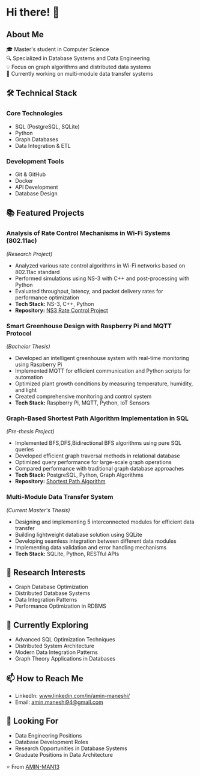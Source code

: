 

# Hi there! 👋 
## About Me
🎓 Master's student in Computer Science  
🔍 Specialized in Database Systems and Data Engineering  
💡 Focus on graph algorithms and distributed data systems  
🎯 Currently working on multi-module data transfer systems

## 🛠 Technical Stack
### Core Technologies
- SQL (PostgreSQL, SQLite)
- Python
- Graph Databases
- Data Integration & ETL
### Development Tools
- Git & GitHub
- Docker
- API Development
- Database Design

## 📚 Featured Projects
### Analysis of Rate Control Mechanisms in Wi-Fi Systems (802.11ac)
*(Research Project)*
- Analyzed various rate control algorithms in Wi-Fi networks based on 802.11ac standard
- Performed simulations using NS-3 with C++ and post-processing with Python
- Evaluated throughput, latency, and packet delivery rates for performance optimization
- **Tech Stack:** NS-3, C++, Python
- **Repository:** [NS3 Rate Control Project](https://github.com/AMIN-MAN13/ns3-rate-control)

### Smart Greenhouse Design with Raspberry Pi and MQTT Protocol
*(Bachelor Thesis)*
- Developed an intelligent greenhouse system with real-time monitoring using Raspberry Pi
- Implemented MQTT for efficient communication and Python scripts for automation
- Optimized plant growth conditions by measuring temperature, humidity, and light
- Created comprehensive monitoring and control system
- **Tech Stack:** Raspberry Pi, MQTT, Python, IoT Sensors

### Graph-Based Shortest Path Algorithm Implementation in SQL
*(Pre-thesis Project)*
- Implemented BFS,DFS,Bidirectional BFS algorithms using pure SQL queries
- Developed efficient graph traversal methods in relational database
- Optimized query performance for large-scale graph operations
- Compared performance with traditional graph database approaches
- **Tech Stack:** PostgreSQL, Python, Graph Algorithms
- **Repository:** [Shortest Path Algorithm](https://github.com/AMIN-MAN13/graphsql)


### Multi-Module Data Transfer System
*(Current Master's Thesis)*
- Designing and implementing 5 interconnected modules for efficient data transfer
- Building lightweight database solution using SQLite
- Developing seamless integration between different data modules
- Implementing data validation and error handling mechanisms
- **Tech Stack:** SQLite, Python, RESTful APIs

## 🔬 Research Interests
- Graph Database Optimization
- Distributed Database Systems
- Data Integration Patterns
- Performance Optimization in RDBMS

## 🌱 Currently Exploring
- Advanced SQL Optimization Techniques
- Distributed System Architecture
- Modern Data Integration Patterns
- Graph Theory Applications in Databases

## 📫 How to Reach Me
- LinkedIn: www.linkedin.com/in/amin-maneshi/
- Email: amin.maneshi94@gmail.com

## 💼 Looking For
- Data Engineering Positions
- Database Development Roles
- Research Opportunities in Database Systems
- Graduate Positions in Data Architecture

⭐️ From [AMIN-MAN13](https://github.com/AMIN-MAN13)


